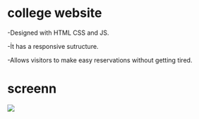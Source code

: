 <h1>college website </h1>

-Designed with HTML CSS and JS.

-İt has a responsive sutructure.

-Allows visitors to make easy reservations without getting tired.

<h1>screenn</h1>

![](screenn.gif)
